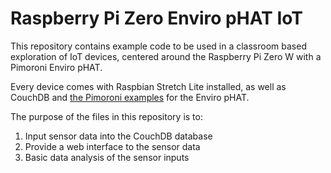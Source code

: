 # Raspberry Pi Zero Enviro pHAT IoT

This repository contains example code to be used in a classroom based exploration of IoT devices, centered around the Raspberry Pi Zero W with a Pimoroni Enviro pHAT.

Every device comes with Raspbian Stretch Lite installed, as well as CouchDB and [the Pimoroni examples](https://github.com/pimoroni/enviro-phat) for the Enviro pHAT.

The purpose of the files in this repository is to:
1. Input sensor data into the CouchDB database
2. Provide a web interface to the sensor data
3. Basic data analysis of the sensor inputs
